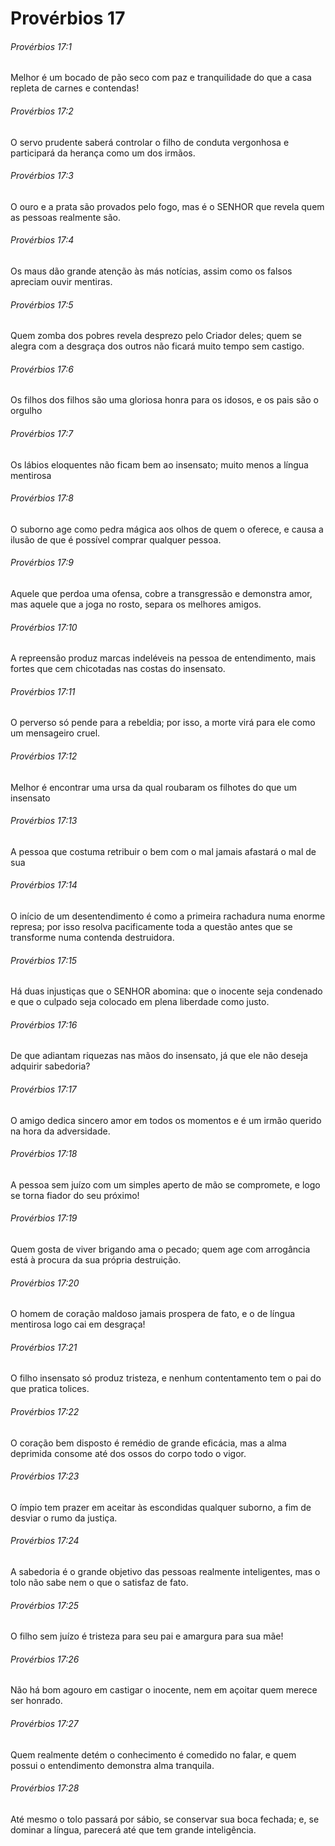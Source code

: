# Provérbios 17

###### Provérbios 17:1

Melhor é um bocado de pão seco com paz e tranquilidade do que a casa repleta de carnes e contendas!

###### Provérbios 17:2

O servo prudente saberá controlar o filho de conduta vergonhosa e participará da herança como um dos irmãos.

###### Provérbios 17:3

O ouro e a prata são provados pelo fogo, mas é o SENHOR que revela quem as pessoas realmente são.

###### Provérbios 17:4

Os maus dão grande atenção às más notícias, assim como os falsos apreciam ouvir mentiras.

###### Provérbios 17:5

Quem zomba dos pobres revela desprezo pelo Criador deles; quem se alegra com a desgraça dos outros não ficará muito tempo sem castigo.

###### Provérbios 17:6

Os filhos dos filhos são uma gloriosa honra para os idosos, e os pais são o orgulho

###### Provérbios 17:7

Os lábios eloquentes não ficam bem ao insensato; muito menos a língua mentirosa

###### Provérbios 17:8

O suborno age como pedra mágica aos olhos de quem o oferece, e causa a ilusão de que é possível comprar qualquer pessoa.

###### Provérbios 17:9

Aquele que perdoa uma ofensa, cobre a transgressão e demonstra amor, mas aquele que a joga no rosto, separa os melhores amigos.

###### Provérbios 17:10

A repreensão produz marcas indeléveis na pessoa de entendimento, mais fortes que cem chicotadas nas costas do insensato.

###### Provérbios 17:11

O perverso só pende para a rebeldia; por isso, a morte virá para ele como um mensageiro cruel.

###### Provérbios 17:12

Melhor é encontrar uma ursa da qual roubaram os filhotes do que um insensato

###### Provérbios 17:13

A pessoa que costuma retribuir o bem com o mal jamais afastará o mal de sua

###### Provérbios 17:14

O início de um desentendimento é como a primeira rachadura numa enorme represa; por isso resolva pacificamente toda a questão antes que se transforme numa contenda destruidora.

###### Provérbios 17:15

Há duas injustiças que o SENHOR abomina: que o inocente seja condenado e que o culpado seja colocado em plena liberdade como justo.

###### Provérbios 17:16

De que adiantam riquezas nas mãos do insensato, já que ele não deseja adquirir sabedoria?

###### Provérbios 17:17

O amigo dedica sincero amor em todos os momentos e é um irmão querido na hora da adversidade.

###### Provérbios 17:18

A pessoa sem juízo com um simples aperto de mão se compromete, e logo se torna fiador do seu próximo!

###### Provérbios 17:19

Quem gosta de viver brigando ama o pecado; quem age com arrogância está à procura da sua própria destruição.

###### Provérbios 17:20

O homem de coração maldoso jamais prospera de fato, e o de língua mentirosa logo cai em desgraça!

###### Provérbios 17:21

O filho insensato só produz tristeza, e nenhum contentamento tem o pai do que pratica tolices.

###### Provérbios 17:22

O coração bem disposto é remédio de grande eficácia, mas a alma deprimida consome até dos ossos do corpo todo o vigor.

###### Provérbios 17:23

O ímpio tem prazer em aceitar às escondidas qualquer suborno, a fim de desviar o rumo da justiça.

###### Provérbios 17:24

A sabedoria é o grande objetivo das pessoas realmente inteligentes, mas o tolo não sabe nem o que o satisfaz de fato.

###### Provérbios 17:25

O filho sem juízo é tristeza para seu pai e amargura para sua mãe!

###### Provérbios 17:26

Não há bom agouro em castigar o inocente, nem em açoitar quem merece ser honrado.

###### Provérbios 17:27

Quem realmente detém o conhecimento é comedido no falar, e quem possui o entendimento demonstra alma tranquila.

###### Provérbios 17:28

Até mesmo o tolo passará por sábio, se conservar sua boca fechada; e, se dominar a língua, parecerá até que tem grande inteligência.

